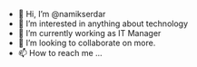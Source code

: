 - 👋 Hi, I’m @namikserdar
- 👀 I’m interested in anything about technology
- 🌱 I’m currently working as IT Manager
- 💞️ I’m looking to collaborate on more.
- 📫 How to reach me ...

<!---
namikserdar/namikserdar is a ✨ special ✨ repository because its `README.md` (this file) appears on your GitHub profile.
You can click the Preview link to take a look at your changes.
--->
